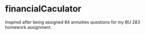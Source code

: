 # financialCaculator
Inspired after being assigned 84 annuities questions for my BU 283 homework assignment.
